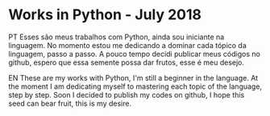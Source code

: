 # Works in Python - July 2018

PT
Esses são meus trabalhos com Python, ainda sou iniciante na linguagem. No momento estou me dedicando a dominar cada tópico da linguagem, passo a passo. A pouco tempo decidi publicar meus códigos no github, espero que essa semente possa dar frutos, esse é meu desejo.

EN
These are my works with Python, I'm still a beginner in the language. At the moment I am dedicating myself to mastering each topic of the language, step by step. Soon I decided to publish my codes on github, I hope this seed can bear fruit, this is my desire.
